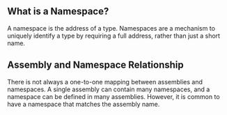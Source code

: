 ## What is a Namespace?

A namespace is the address of a type. Namespaces are a mechanism to uniquely identify a type by requiring a full address, rather than just a short name.

## Assembly and Namespace Relationship

There is not always a one-to-one mapping between assemblies and namespaces. A single assembly can contain many namespaces, and a namespace can be defined in many assemblies. However, it is common to have a namespace that matches the assembly name.